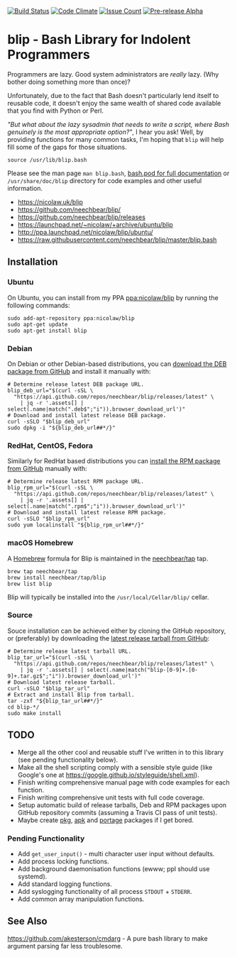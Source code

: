 [![Build Status](https://travis-ci.org/neechbear/blip.svg?branch=master)](https://travis-ci.org/neechbear/blip)
[![Code Climate](https://codeclimate.com/github/neechbear/blip/badges/gpa.svg)](https://codeclimate.com/github/neechbear/blip)
[![Issue Count](https://codeclimate.com/github/neechbear/blip/badges/issue_count.svg)](https://codeclimate.com/github/neechbear/blip)
[![Pre-release Alpha](https://img.shields.io/badge/status-alpha-ff69b4.svg)](https://nicolaw.uk/blip)

# blip - Bash Library for Indolent Programmers

Programmers are lazy. Good system administrators are _really_ lazy. (Why bother
doing something more than once)?

Unfortunately, due to the fact that Bash doesn't particularly lend itself to
reusable code, it doesn't enjoy the same wealth of shared code available that
you find with Python or Perl.

_"But what about the lazy sysadmin that needs to write a script, where Bash
genuinely is the most appropriate option?"_, I hear you ask! Well, by providing
functions for many common tasks, I'm hoping that `blip` will help fill some of
the gaps for those situations.

    source /usr/lib/blip.bash

Please see the man page `man blip.bash`, [bash.pod for full
documentation](blip.bash.pod) or `/usr/share/doc/blip` directory for code
examples and other useful information.

* <https://nicolaw.uk/blip>
* <https://github.com/neechbear/blip/>
* <https://github.com/neechbear/blip/releases>
* <https://launchpad.net/~nicolaw/+archive/ubuntu/blip>
* <http://ppa.launchpad.net/nicolaw/blip/ubuntu/>
* <https://raw.githubusercontent.com/neechbear/blip/master/blip.bash>

## Installation

### Ubuntu

On Ubuntu, you can install from my PPA
[ppa:nicolaw/blip](https://launchpad.net/~nicolaw/+archive/ubuntu/blip)
by running the following commands:

    sudo add-apt-repository ppa:nicolaw/blip
    sudo apt-get update
    sudo apt-get install blip

### Debian

On Debian or other Debian-based distributions, you can
[download the DEB package from GitHub](https://github.com/neechbear/blip/releases/latest)
and install it manually with:

    # Determine release latest DEB package URL.
    blip_deb_url="$(curl -sSL \
      "https://api.github.com/repos/neechbear/blip/releases/latest" \
        | jq -r '.assets[] | select(.name|match(".deb$";"i")).browser_download_url')"
    # Download and install latest release DEB package.
    curl -sSLO "$blip_deb_url"
    sudo dpkg -i "${blip_deb_url##*/}"

### RedHat, CentOS, Fedora

Similarly for RedHat based distributions you can
[install the RPM package from GitHub](https://github.com/neechbear/blip/releases/latest)
manually with:

    # Determine release latest RPM package URL.
    blip_rpm_url="$(curl -sSL \
      "https://api.github.com/repos/neechbear/blip/releases/latest" \
        | jq -r '.assets[] | select(.name|match(".rpm$";"i")).browser_download_url')"
    # Download and install latest release RPM package.
    curl -sSLO "$blip_rpm_url"
    sudo yum localinstall "${blip_rpm_url##*/}"

### macOS Homebrew

A [Homebrew](https://brew.sh) formula for Blip is maintained in the
[neechbear/tap](https://github.com/neechbear/homebrew-tap) tap.

    brew tap neechbear/tap
    brew install neechbear/tap/blip
    brew list blip

Blip will typically be installed into the `/usr/local/Cellar/blip/` cellar.

### Source

Souce installation can be achieved either by cloning the GitHub repository, or
(preferably) by downloading the
[latest release tarball from GitHub](https://github.com/neechbear/blip/releases/latest):

    # Determine release latest tarball URL.
    blip_tar_url="$(curl -sSL \
      "https://api.github.com/repos/neechbear/blip/releases/latest" \
        | jq -r '.assets[] | select(.name|match("blip-[0-9]+.[0-9]+.tar.gz$";"i")).browser_download_url')"
    # Download latest release tarball.
    curl -sSLO "$blip_tar_url"
    # Extract and install Blip from tarball.
    tar -zxf "${blip_tar_url##*/}"
    cd blip-*/
    sudo make install

## TODO

* Merge all the other cool and reusable stuff I've written in to this library
  (see pending functionality below).
* Make all the shell scripting comply with a sensible style guide (like Google's
  one at <https://google.github.io/styleguide/shell.xml>).
* Finish writing comprehensive manual page with code examples for each function.
* Finish writing comprehensive unit tests with full code coverage.
* Setup automatic build of release tarballs, Deb and RPM packages upon GitHub
  repository commits (assuming a Travis CI pass of unit tests).
* Maybe create [pkg](https://wiki.archlinux.org/index.php/creating_packages),
  [apk](https://wiki.alpinelinux.org/wiki/Creating_an_Alpine_package) and
  [portage](https://wiki.gentoo.org/wiki/Portage) packages if I get bored.

### Pending Functionality

* Add `get_user_input()` - multi character user input without defaults.
* Add process locking functions.
* Add background daemonisation functions (ewww; ppl should use systemd).
* Add standard logging functions.
* Add syslogging functionality of all process `STDOUT` + `STDERR`.
* Add common array manipulation functions.

## See Also

<https://github.com/akesterson/cmdarg> - A pure bash library to make argument
parsing far less troublesome.

